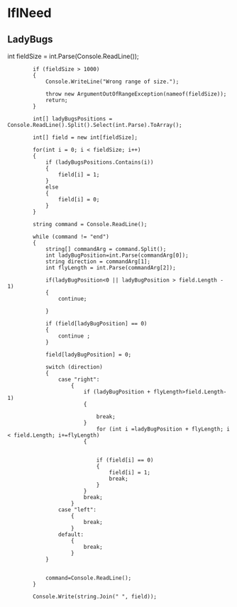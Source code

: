 # IfINeed

## LadyBugs
int fieldSize = int.Parse(Console.ReadLine());

            if (fieldSize > 1000)
            {
                Console.WriteLine("Wrong range of size.");
                
                throw new ArgumentOutOfRangeException(nameof(fieldSize));
                return;
            }

            int[] ladyBugsPositions = Console.ReadLine().Split().Select(int.Parse).ToArray();

            int[] field = new int[fieldSize];

            for(int i = 0; i < fieldSize; i++)
            {
                if (ladyBugsPositions.Contains(i))
                {
                    field[i] = 1;
                }
                else
                {
                    field[i] = 0;
                }
            }

            string command = Console.ReadLine();

            while (command != "end")
            {
                string[] commandArg = command.Split();
                int ladyBugPosition=int.Parse(commandArg[0]);
                string direction = commandArg[1];
                int flyLength = int.Parse(commandArg[2]);

                if(ladyBugPosition<0 || ladyBugPosition > field.Length - 1)
                {
                    continue;

                }

                if (field[ladyBugPosition] == 0)
                {
                    continue ;
                }

                field[ladyBugPosition] = 0;

                switch (direction)
                {
                    case "right":
                        {
                            if (ladyBugPosition + flyLength>field.Length-1)
                            {

                                break;
                            }
                                for (int i =ladyBugPosition + flyLength; i < field.Length; i+=flyLength)
                            {
                                

                                if (field[i] == 0)
                                {
                                    field[i] = 1;
                                    break;
                                }
                            }
                            break;
                        }
                    case "left":
                        {
                            break;
                        }
                    default:
                        {
                            break;
                        }
                }


                command=Console.ReadLine();
            }

            Console.Write(string.Join(" ", field));
